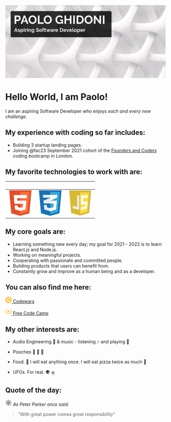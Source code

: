 ![Image of Paolo](https://github.com/paologhidoni/paologhidoni/blob/main/header-background.png)

# Hello World, I am Paolo!

I am an aspiring Software Developer who enjoys *each and every new challenge*. 

## My experience with coding so far includes:

 * Building 3 startup landing pages.
 * Joining @fac23 September 2021 cohort of the [Founders and Coders](https://www.foundersandcoders.com) coding bootcamp in London.

## My favorite technologies to work with are:
&nbsp;|&nbsp;|&nbsp;
-------|--------|--------
![HTML logo](https://github.com/paologhidoni/paologhidoni/blob/main/html.png) | ![CSS Logo](https://github.com/paologhidoni/paologhidoni/blob/main/css.png) | ![JavaScript Logo](https://github.com/paologhidoni/paologhidoni/blob/main/js.png)


## My core goals are:

* Learning something new every day; my goal for 2021 - 2022 is to learn React.js and Node.js.
* Working on meaningful projects. 
* Cooperating with passionate and committed people.
* Building products that users can benefit from.
* Constantly grow and improve as a human being and as a developer.


## You can also find me here:

[![Codewars Logo](https://github.com/paologhidoni/paologhidoni/blob/main/yellow-codewars.png)  Codewars](https://www.codewars.com/users/PaoloGhidoni)

[![Free Code Camp Logo](https://github.com/paologhidoni/paologhidoni/blob/main/yellow-fcc.png)  Free Code Camp](https://www.freecodecamp.org/paolo)


## My other interests are:

* Audio Engineering 🎤 & music - listening 🎶 and playing 🎸

* Pooches 🐶 🐶 🐶

* Food. 🍝 I will eat anything once. I will eat pizza twice as much 🍕

* UFOs. For real. 👽 🛸


## Quote of the day:

![Spiderman web icon](https://github.com/paologhidoni/paologhidoni/blob/main/web.png)  *As Peter Parker once said:*

> "With great power comes great responsibility"






